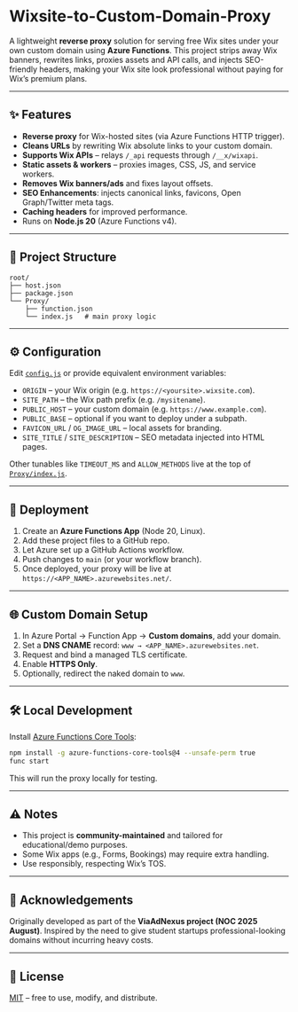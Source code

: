 # Wixsite-to-Custom-Domain-Proxy

A lightweight **reverse proxy** solution for serving free Wix sites under your own custom domain using **Azure Functions**. This project strips away Wix banners, rewrites links, proxies assets and API calls, and injects SEO-friendly headers, making your Wix site look professional without paying for Wix’s premium plans.

---

## ✨ Features

* **Reverse proxy** for Wix-hosted sites (via Azure Functions HTTP trigger).
* **Cleans URLs** by rewriting Wix absolute links to your custom domain.
* **Supports Wix APIs** – relays `/_api` requests through `/__x/wixapi`.
* **Static assets & workers** – proxies images, CSS, JS, and service workers.
* **Removes Wix banners/ads** and fixes layout offsets.
* **SEO Enhancements**: injects canonical links, favicons, Open Graph/Twitter meta tags.
* **Caching headers** for improved performance.
* Runs on **Node.js 20** (Azure Functions v4).

---

## 📂 Project Structure

```
root/
├── host.json
├── package.json
└── Proxy/
    ├── function.json
    └── index.js   # main proxy logic
```

---

## ⚙️ Configuration

Edit [`config.js`](config.js) or provide equivalent environment variables:

* `ORIGIN` – your Wix origin (e.g. `https://<yoursite>.wixsite.com`).
* `SITE_PATH` – the Wix path prefix (e.g. `/mysitename`).
* `PUBLIC_HOST` – your custom domain (e.g. `https://www.example.com`).
* `PUBLIC_BASE` – optional if you want to deploy under a subpath.
* `FAVICON_URL` / `OG_IMAGE_URL` – local assets for branding.
* `SITE_TITLE` / `SITE_DESCRIPTION` – SEO metadata injected into HTML pages.

Other tunables like `TIMEOUT_MS` and `ALLOW_METHODS` live at the top of [`Proxy/index.js`](Proxy/index.js).

---

## 🚀 Deployment

1. Create an **Azure Functions App** (Node 20, Linux).
2. Add these project files to a GitHub repo.
3. Let Azure set up a GitHub Actions workflow.
4. Push changes to `main` (or your workflow branch).
5. Once deployed, your proxy will be live at `https://<APP_NAME>.azurewebsites.net/`.

---

## 🌐 Custom Domain Setup

1. In Azure Portal → Function App → **Custom domains**, add your domain.
2. Set a **DNS CNAME** record: `www → <APP_NAME>.azurewebsites.net`.
3. Request and bind a managed TLS certificate.
4. Enable **HTTPS Only**.
5. Optionally, redirect the naked domain to `www`.

---

## 🛠 Local Development

Install [Azure Functions Core Tools](https://learn.microsoft.com/azure/azure-functions/functions-run-local):

```bash
npm install -g azure-functions-core-tools@4 --unsafe-perm true
func start
```

This will run the proxy locally for testing.

---

## ⚠️ Notes

* This project is **community-maintained** and tailored for educational/demo purposes.
* Some Wix apps (e.g., Forms, Bookings) may require extra handling.
* Use responsibly, respecting Wix’s TOS.

---

## 🙏 Acknowledgements

Originally developed as part of the **ViaAdNexus project (NOC 2025 August)**. Inspired by the need to give student startups professional-looking domains without incurring heavy costs.

---

## 📄 License

[MIT](LICENSE) – free to use, modify, and distribute.

